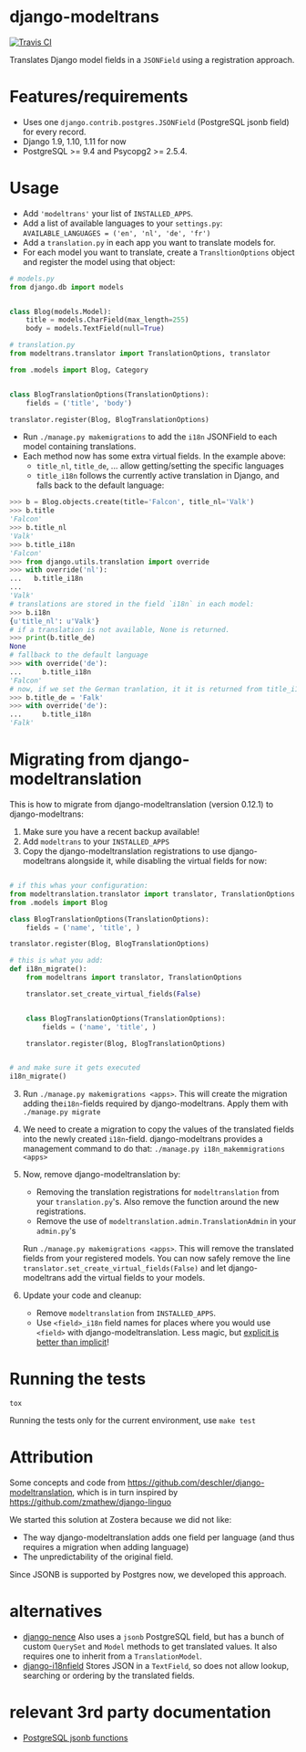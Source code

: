 # django-modeltrans

[![Travis CI](https://travis-ci.org/zostera/django-modeltrans.svg?branch=master)](https://travis-ci.org/zostera/django-modeltrans)

Translates Django model fields in a `JSONField` using a registration approach.

# Features/requirements

- Uses one `django.contrib.postgres.JSONField` (PostgreSQL jsonb field) for every record.
- Django 1.9, 1.10, 1.11 for now
- PostgreSQL >= 9.4 and Psycopg2 >= 2.5.4.

# Usage

 - Add `'modeltrans'` your list of `INSTALLED_APPS`.
 - Add a list of available languages to your `settings.py`:
   `AVAILABLE_LANGUAGES = ('en', 'nl', 'de', 'fr')`
 - Add a `translation.py` in each app you want to translate models for.
 - For each model you want to translate, create a `TransltionOptions` object and register the model using that object:
```python
# models.py
from django.db import models


class Blog(models.Model):
    title = models.CharField(max_length=255)
    body = models.TextField(null=True)

# translation.py
from modeltrans.translator import TranslationOptions, translator

from .models import Blog, Category


class BlogTranslationOptions(TranslationOptions):
    fields = ('title', 'body')

translator.register(Blog, BlogTranslationOptions)
```
 - Run `./manage.py makemigrations` to add the `i18n` JSONField to each model containing
   translations.
 - Each method now has some extra virtual fields. In the example above:
   - `title_nl`, `title_de`, ... allow getting/setting the specific languages
   - `title_i18n` follows the currently active translation in Django, and falls
     back to the default language:

```python
>>> b = Blog.objects.create(title='Falcon', title_nl='Valk')
>>> b.title
'Falcon'
>>> b.title_nl
'Valk'
>>> b.title_i18n
'Falcon'
>>> from django.utils.translation import override
>>> with override('nl'):
...   b.title_i18n
...
'Valk'
# translations are stored in the field `i18n` in each model:
>>> b.i18n
{u'title_nl': u'Valk'}
# if a translation is not available, None is returned.
>>> print(b.title_de)
None
# fallback to the default language
>>> with override('de'):
...     b.title_i18n
'Falcon'
# now, if we set the German tranlation, it it is returned from title_i18n:
>>> b.title_de = 'Falk'
>>> with override('de'):
...     b.title_i18n
'Falk'
```

# Migrating from django-modeltranslation

This is how to migrate from django-modeltranslation (version 0.12.1) to
django-modeltrans:

1. Make sure you have a recent backup available!
2. Add `modeltrans` to your `INSTALLED_APPS`
3. Copy the django-modeltranslation registrations to use django-modeltrans
   alongside it, while disabling the virtual fields for now:
```python

# if this whas your configuration:
from modeltranslation.translator import translator, TranslationOptions
from .models import Blog

class BlogTranslationOptions(TranslationOptions):
    fields = ('name', 'title', )

translator.register(Blog, BlogTranslationOptions)

# this is what you add:
def i18n_migrate():
    from modeltrans import translator, TranslationOptions

    translator.set_create_virtual_fields(False)


    class BlogTranslationOptions(TranslationOptions):
        fields = ('name', 'title', )

    translator.register(Blog, BlogTranslationOptions)


# and make sure it gets executed
i18n_migrate()
```
3. Run `./manage.py makemigrations <apps>`. This will create the
   migration adding the`i18n`-fields required by django-modeltrans. Apply
   them with `./manage.py migrate`
4. We need to create a migration to copy the values of the translated
   fields into the newly created `i18n`-field. django-modeltrans provides
   a management command to do that:
     `./manage.py i18n_makemmigrations <apps>`
5. Now, remove django-modeltranslation by:
    - Removing the translation registrations for `modeltranslation` from your
      `translation.py`'s. Also remove the function around the new registrations.
    - Remove the use of `modeltranslation.admin.TranslationAdmin` in your `admin.py`'s

   Run `./manage.py makemigrations <apps>`. This will remove the translated
   fields from your registered models. You can now safely remove the line
   `translator.set_create_virtual_fields(False)` and let django-modeltrans add
   the virtual fields to your models.
5. Update your code and cleanup:
    - Remove `modeltranslation` from `INSTALLED_APPS`.
    - Use `<field>_i18n` field names for places where you would use `<field>`
      with django-modeltranslation. Less magic, but
      [explicit is better than implicit](https://www.python.org/dev/peps/pep-0020/)!


# Running the tests

`tox`

Running the tests only for the current environment, use `make test`


# Attribution
Some concepts and code from https://github.com/deschler/django-modeltranslation,
which is in turn inspired by https://github.com/zmathew/django-linguo

We started this solution at Zostera because we did not like:
- The way django-modeltranslation adds one field per language (and thus requires a migration
when adding language)
- The unpredictability of the original field.

Since JSONB is supported by Postgres now, we developed this approach.

# alternatives
- [django-nence](https://github.com/tatterdemalion/django-nece/)
  Also uses a `jsonb` PostgreSQL field, but has a bunch of custom `QuerySet` and `Model` methods to get translated values. It also requires one to inherit from a `TranslationModel`.
- [django-i18nfield](https://github.com/raphaelm/django-i18nfield)
  Stores JSON in a `TextField`, so does not allow lookup, searching or ordering by the translated fields.

# relevant 3rd party documentation
- [PostgreSQL jsonb functions](https://www.postgresql.org/docs/9.5/static/functions-json.html)
